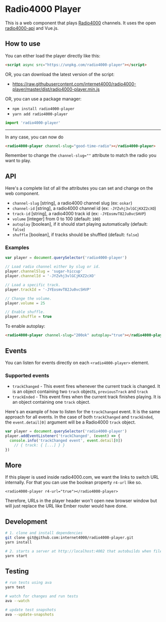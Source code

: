 # Radio4000 Player

This is a web component that plays [Radio4000](htttps://radio4000.com) channels. It uses the open [radio4000-api](https://github.com/internet4000/radio4000-api) and Vue.js.

## How to use

You can either load the player directly like this:

```html
<script async src="https://unpkg.com/radio4000-player"></script>
```

OR, you can download the latest version of the script: 

- https://raw.githubusercontent.com/internet4000/radio4000-player/master/dist/radio4000-player.min.js

OR, you can use a package manager:

- `npm install radio4000-player`
- `yarn add radio4000-player`

```js
import 'radio4000-player'
```

---

In any case, you can now do 

```html
<radio4000-player channel-slug="good-time-radio"></radio4000-player>
```

Remember to change the `channel-slug=""` attribute to match the radio you want to play.

## API

Here's a complete list of all the attributes you can set and change on the web component.

- `channel-slug` [string], a radio4000 channel slug (ex: `oskar`)
- `channel-id` [string], a radio4000 channel id (ex: `-JYZvhj3vlGCjKXZ2cXO`)
- `track-id` [string], a radio4000 track id (ex: `-JYEosmvT82Ju0vcSHVP`)
- `volume` [integer] from 0 to 100 (default: `100`)
- `autoplay` [boolean], if it should start playing automatically (default: `false`)
- `shuffle` [boolean], if tracks should be shuffled (default: `false`)

### Examples

```js
var player = document.querySelector('radio4000-player')

// Load radio channel either by slug or id.
player.channelSlug = 'sugar-hiccup'
player.channelId = '-JYZvhj3vlGCjKXZ2cXO'

// Load a specific track.
player.trackId = '-JYEosmvT82Ju0vcSHVP'

// Change the volume.
player.volume = 25

// Enable shuffle.
player.shuffle = true
```

To enable autoplay:

```html
<radio4000-player channel-slug="200ok" autoplay="true"></radio4000-player>
```

## Events

You can listen for events directly on each `<radio4000-player>` element.

### Supported events

- `trackChanged` - This event fires whenever the current track is
  changed. It is an object containing two `track` objects,
  `previousTrack` and `track`
- `trackEnded` - This event fires when the current track finishes
  playing. It is an object containing one `track` object.

Here's an example of how to listen for the `trackChanged` event. It is the same approach for all events. In the case of both `trackChanged` and `trackEnded`, the `event.detail[0]` argument will be a Radio4000 `track` object.

```js
var player = document.querySelector('radio4000-player')
player.addEventListener('trackChanged', (event) => {
  console.info('trackChanged event', event.detail[0])
	// { track: { [...] } }
})
```

## More

If this player is used inside radio4000.com, we want the links to switch URL internally.
For that you can use the boolean property `r4-url` like so.
```
<radio4000-player r4-url="true"></radio4000-player>
```
Therefore, URLs in the player header won't open new browser window but will just replace the URL like Ember router would have done.

## Development

``` bash
# 1. clone and install dependencies
git clone git@github.com:internet4000/radio4000-player.git
yarn install

# 2. starts a server at http://localhost:4002 that autobuilds when files change
yarn start
```

## Testing

```bash
# run tests using ava
yarn test

# watch for changes and run tests
ava --watch

# update test snapshots
ava --update-snapshots
```
